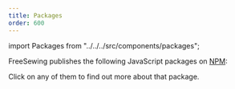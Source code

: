 ```yaml
---
title: Packages
order: 600
---
```


import Packages from "../../../src/components/packages";

FreeSewing publishes the following JavaScript packages on [NPM](https://www.npmjs.com/):

<Packages />

Click on any of them to find out more about that package.
